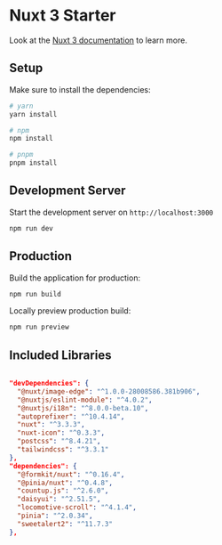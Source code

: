 # Nuxt 3 Starter

Look at the [Nuxt 3 documentation](https://nuxt.com/docs/getting-started/introduction) to learn more.

## Setup

Make sure to install the dependencies:

```bash
# yarn
yarn install

# npm
npm install

# pnpm
pnpm install
```

## Development Server

Start the development server on `http://localhost:3000`

```bash
npm run dev
```

## Production

Build the application for production:

```bash
npm run build
```

Locally preview production build:

```bash
npm run preview
```

## Included Libraries

```json

"devDependencies": {
  "@nuxt/image-edge": "^1.0.0-28008586.381b906",
  "@nuxtjs/eslint-module": "^4.0.2",
  "@nuxtjs/i18n": "^8.0.0-beta.10",
  "autoprefixer": "^10.4.14",
  "nuxt": "^3.3.3",
  "nuxt-icon": "^0.3.3",
  "postcss": "^8.4.21",
  "tailwindcss": "^3.3.1"
},
"dependencies": {
  "@formkit/nuxt": "^0.16.4",
  "@pinia/nuxt": "^0.4.8",
  "countup.js": "^2.6.0",
  "daisyui": "^2.51.5",
  "locomotive-scroll": "^4.1.4",
  "pinia": "^2.0.34",
  "sweetalert2": "^11.7.3"
},

```